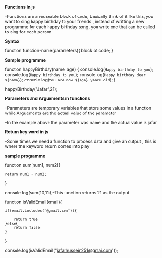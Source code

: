 **Functions in js**

-Functions are a reuseable block of code, basically think of it like this, you want to sing happy birthday to your friends , instead of writting a new programme for each happy birthday song, you write one that can be called to sing for each person

**Syntax**

function function-name(parameters){
    block of code;
}

**Sample programme**

function happyBirthday(name, age) {
  console.log(`Happy birthday to you`);
  console.log(`Happy birthday to you`);
  console.log(`Happy birthday dear ${name}`);
  console.log(`You are now ${age} years old`);
}

happyBirthday("Jafar",21);

**Parameters and Arguements in functions**

-Parameters are temporary variables that store some values in a function while Arguements are the actual value of the parameter 

-In the example above the parameter was name and the actual value is jafar 

**Return key word in js**

-Some times we need a function to process data and give an output , this is where the keyword return comes into play 

**sample programme**

function sum(num1, num2){

    return num1 + num2;
}

console.log(sum(10,11));-This function returns 21 as the output 

function isValidEmail(email){

    if(email.includes("@gmail.com")){

        return true
    }else{
        return false
    }
}

console.log(isValidEmail("jafarhussein251@gmai.com"));